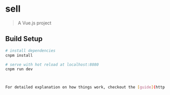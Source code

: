 # sell

> A Vue.js project

## Build Setup

``` bash
# install dependencies
cnpm install

# serve with hot reload at localhost:8080
cnpm run dev



For detailed explanation on how things work, checkout the [guide](http://vuejs-templates.github.io/webpack/) and [docs for vue-loader](http://vuejs.github.io/vue-loader).
